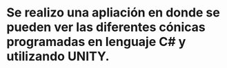 # Se realizo una apliación en donde se pueden ver las diferentes cónicas programadas en lenguaje C# y utilizando UNITY.
